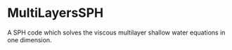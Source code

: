 # MultiLayersSPH
A SPH code which solves the viscous multilayer shallow water equations in one dimension.
